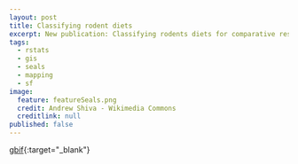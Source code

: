 ```yaml
---
layout: post
title: Classifying rodent diets
excerpt: New publication: Classifying rodents diets for comparative research
tags:
  - rstats
  - gis
  - seals
  - mapping
  - sf
image:
  feature: featureSeals.png
  credit: Andrew Shiva - Wikimedia Commons
  creditlink: null
published: false
---
```



[gbif](https://www.gbif.org/){:target="_blank"} 
